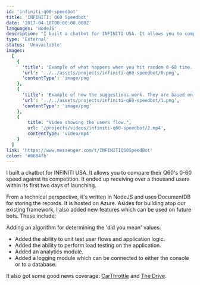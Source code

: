 ```yaml
---
id: 'infiniti-q60-speedbot'
title: 'INFINITI: Q60 Speedbot'
date: '2017-04-10T00:00:00.000Z'
languages: 'NodeJS'
description: "I built a chatbot for INFINITI USA. It allows you to compare their Q60's 0-60 speed against its competition. It ended up receiving over a thousand users within its first two days of launching."
type: 'External'
status: 'Unavailable'
images:
  [
    {
      'title': 'Example of what happens when you hit random 0-60 time.',
      'url': '../../assets/projects/infiniti-q60-speedbot/0.png',
      'contentType': 'image/png'
    },
    {
      'title': 'Example of how the suggestions work. They are based on users input.',
      'url': '../../assets/projects/infiniti-q60-speedbot/1.png',
      'contentType': 'image/png'
    },
	{
		title: "Video showing the users flow.",
		url: '/projects/videos/infiniti-q60-speedbot/2.mp4',
		contentType: 'video/mp4'
	}
  ]
link: 'https://www.messenger.com/t/INFINITIQ60SpeedBot'
color: '#0684fb'
---
```


I built a chatbot for INFINITI USA. It allows you to compare their Q60's 0-60 speed against its competition. It ended up receiving over a thousand users within its first two days of launching.

From a technical perspective, it's written in NodeJS and uses DocumentDB for storing the records. It is hosted on Azure. Asides for building atop our existing framework, I also added new features which can be used on future bots. These include:

Adding an algorithm for determining the 'did you mean' values.

- Added the ability to unit test user flows and application logic.
- Added the ability to perform load testing on the application.
- Added an analytics module.
- Added a logging module which can be connected to either the console or to a database.

It also got some good news coverage: [CarThrottle](https://www.carthrottle.com/post/infiniti-has-built-a-bot-to-compare-its-hottest-q60-to-other-cars-and-you-can-talk-to-it/) and [The Drive](http://www.thedrive.com/sheetmetal/9200/infinitis-facebook-chatbot-can-tell-you-the-0-to-60-mph-time-of-almost-any-car).
